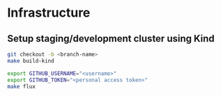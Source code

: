 # Infrastructure
## Setup staging/development cluster using Kind
```bash
git checkout -b <branch-name>
make build-kind

export GITHUB_USERNAME="<username>"
export GITHUB_TOKEN="<personal access token>"
make flux
```